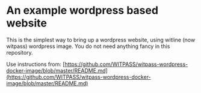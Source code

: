 # An example wordpress based website
This is the simplest way to bring up a wordpress website, using witline (now witpass) wordpress image. You do not need anything fancy in this repository.

Use instructions from: [https://github.com/WITPASS/witpass-wordpress-docker-image/blob/master/README.md](https://github.com/WITPASS/witpass-wordpress-docker-image/blob/master/README.md)

